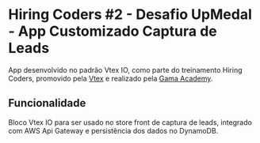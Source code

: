 # Hiring Coders #2 - Desafio UpMedal - App Customizado Captura de Leads

App desenvolvido no padrão Vtex IO, como parte do treinamento Hiring Coders, promovido pela [Vtex](https://vtex.com/br-pt/) e realizado pela [Gama Academy](https://www.gama.academy/).

## Funcionalidade

Bloco Vtex IO para ser usado no store front de captura de leads, integrado com AWS Api Gateway e persistência dos dados no DynamoDB.
